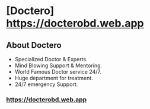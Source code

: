 # [Doctero] https://docterobd.web.app

## About Doctero

* Specialized Doctor & Experts.
* Mind Blowing Support & Mentoring.
* World Famous Doctor service 24/7.
* Huge department for treatment.
* 24/7 emergency Support.

### https://docterobd.web.app
